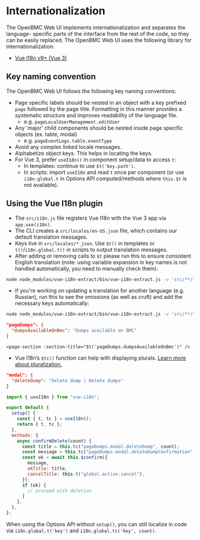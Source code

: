 # Internationalization

The OpenBMC Web UI implements internationalization and separates the language-
specific parts of the interface from the rest of the code, so they can be easily
replaced. The OpenBMC Web UI uses the following library for
internationalization:

- [Vue I18n v9+ (Vue 3)](https://vue-i18n.intlify.dev/)

## Key naming convention

The OpenBMC Web UI follows the following key naming conventions:

- Page specific labels should be nested in an object with a key prefixed `page`
  followed by the page title. Formatting in this manner provides a systematic
  structure and improves readability of the language file.
  - e.g. `pageLocalUserManagement.editUser`
- Any 'major' child components should be nested inside page specific objects
  (ex. table, modal)
  - e.g. `pageEventLogs.table.eventType`
- Avoid any complex linked locale messages.
- Alphabetize object keys. This helps in locating the keys.
- For Vue 3, prefer `useI18n()` in component setup/data to access `t`:
  - In templates: continue to use `$t('key.path')`.
  - In scripts: import `useI18n` and read `t` once per component (or use
    `i18n.global.t` in Options API computed/methods where `this.$t` is not
    available).

## Using the Vue I18n plugin

- The `src/i18n.js` file registers Vue I18n with the Vue 3 app via
  `app.use(i18n)`.
- The CLI creates a `src/locales/en-US.json` file, which contains our default
  translation messages.
- Keys live in `src/locales/*.json`. Use `$t()` in templates or
  `t()`/`i18n.global.t()` in scripts to output translation messages.
- After adding or removing calls to `$t` please run this to ensure consistent
  English translation (note: using variable expansion in key names is not
  handled automatically, you need to manually check them):

```bash
node node_modules/vue-i18n-extract/bin/vue-i18n-extract.js -v 'src/**/*.?(js|vue)' -l 'src/locales/en-US.json'
```

- If you're working on updating a translation for another language (e.g.
  Russian), run this to see the omissions (as well as cruft) and add the
  necessary keys automatically:

```bash
node node_modules/vue-i18n-extract/bin/vue-i18n-extract.js -v 'src/**/*.?(js|vue)' -l 'src/locales/ru-RU.json' -a
```

```json
"pageDumps": {
  "dumpsAvailableOnBmc": "Dumps available on BMC"
}
```

```vue
<page-section :section-title="$t('pageDumps.dumpsAvailableOnBmc')" />
```

- Vue I18n’s `$tc()` function can help with displaying plurals.
  [Learn more about pluralization.](https://kazupon.github.io/vue-i18n/guide/pluralization.html)

```json
"modal": {
  "deleteDump": "Delete dump | Delete dumps"
}
```

```js
import { useI18n } from "vue-i18n";

export default {
  setup() {
    const { t, tc } = useI18n();
    return { t, tc };
  },
  methods: {
    async confirmDelete(count) {
      const title = this.tc("pageDumps.modal.deleteDump", count);
      const message = this.tc("pageDumps.modal.deleteDumpConfirmation", count);
      const ok = await this.$confirm({
        message,
        okTitle: title,
        cancelTitle: this.t("global.action.cancel"),
      });
      if (ok) {
        // proceed with deletion
      }
    },
  },
};
```

When using the Options API without `setup()`, you can still localize in code via
`i18n.global.t('key')` and `i18n.global.tc('key', count)`.
